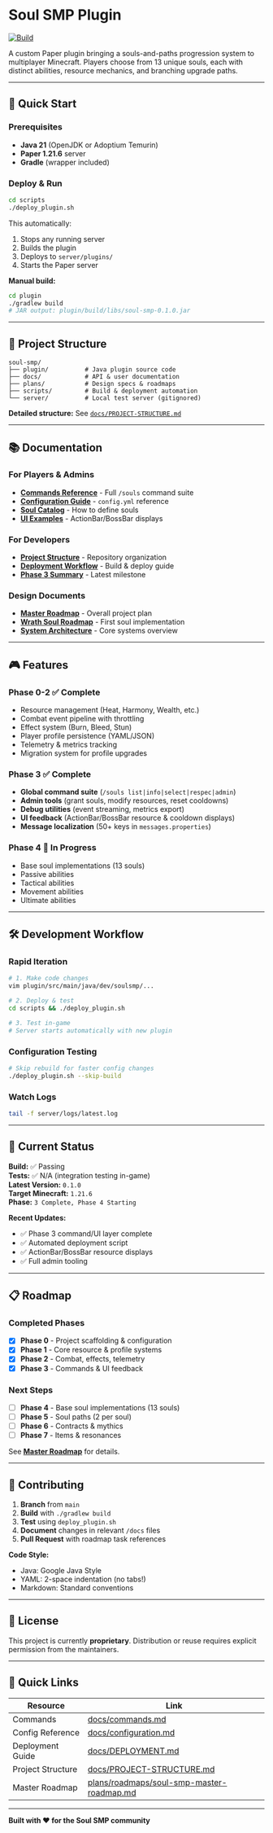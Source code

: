 # Soul SMP Plugin

[![Build](https://github.com/KaustubhDurgade/soul-smp/actions/workflows/build.yml/badge.svg)](https://github.com/KaustubhDurgade/soul-smp/actions/workflows/build.yml)

A custom Paper plugin bringing a souls-and-paths progression system to multiplayer Minecraft. Players choose from 13 unique souls, each with distinct abilities, resource mechanics, and branching upgrade paths.

---

## 🚀 Quick Start

### Prerequisites
- **Java 21** (OpenJDK or Adoptium Temurin)
- **Paper 1.21.6** server
- **Gradle** (wrapper included)

### Deploy & Run
```bash
cd scripts
./deploy_plugin.sh
```

This automatically:
1. Stops any running server
2. Builds the plugin
3. Deploys to `server/plugins/`
4. Starts the Paper server

**Manual build:**
```bash
cd plugin
./gradlew build
# JAR output: plugin/build/libs/soul-smp-0.1.0.jar
```

---

## 📂 Project Structure

```
soul-smp/
├── plugin/          # Java plugin source code
├── docs/            # API & user documentation
├── plans/           # Design specs & roadmaps
├── scripts/         # Build & deployment automation
└── server/          # Local test server (gitignored)
```

**Detailed structure:** See [`docs/PROJECT-STRUCTURE.md`](docs/PROJECT-STRUCTURE.md)

---

## 📚 Documentation

### For Players & Admins
- [**Commands Reference**](docs/commands.md) - Full `/souls` command suite
- [**Configuration Guide**](docs/configuration.md) - `config.yml` reference
- [**Soul Catalog**](docs/catalog.md) - How to define souls
- [**UI Examples**](docs/ui-examples.md) - ActionBar/BossBar displays

### For Developers
- [**Project Structure**](docs/PROJECT-STRUCTURE.md) - Repository organization
- [**Deployment Workflow**](docs/DEPLOYMENT.md) - Build & deploy guide
- [**Phase 3 Summary**](docs/PHASE3-COMPLETE.md) - Latest milestone

### Design Documents
- [**Master Roadmap**](plans/roadmaps/soul-smp-master-roadmap.md) - Overall project plan
- [**Wrath Soul Roadmap**](plans/roadmaps/wrath-base.md) - First soul implementation
- [**System Architecture**](plans/system%20architecture.md) - Core systems overview

---

## 🎮 Features

### Phase 0-2 ✅ Complete
- Resource management (Heat, Harmony, Wealth, etc.)
- Combat event pipeline with throttling
- Effect system (Burn, Bleed, Stun)
- Player profile persistence (YAML/JSON)
- Telemetry & metrics tracking
- Migration system for profile upgrades

### Phase 3 ✅ Complete
- **Global command suite** (`/souls list|info|select|respec|admin`)
- **Admin tools** (grant souls, modify resources, reset cooldowns)
- **Debug utilities** (event streaming, metrics export)
- **UI feedback** (ActionBar/BossBar resource & cooldown displays)
- **Message localization** (50+ keys in `messages.properties`)

### Phase 4 🚧 In Progress
- Base soul implementations (13 souls)
- Passive abilities
- Tactical abilities
- Movement abilities
- Ultimate abilities

---

## 🛠️ Development Workflow

### Rapid Iteration
```bash
# 1. Make code changes
vim plugin/src/main/java/dev/soulsmp/...

# 2. Deploy & test
cd scripts && ./deploy_plugin.sh

# 3. Test in-game
# Server starts automatically with new plugin
```

### Configuration Testing
```bash
# Skip rebuild for faster config changes
./deploy_plugin.sh --skip-build
```

### Watch Logs
```bash
tail -f server/logs/latest.log
```

---

## 🎯 Current Status

**Build:** ✅ Passing  
**Tests:** ✅ N/A (integration testing in-game)  
**Latest Version:** `0.1.0`  
**Target Minecraft:** `1.21.6`  
**Phase:** `3 Complete, Phase 4 Starting`

**Recent Updates:**
- ✅ Phase 3 command/UI layer complete
- ✅ Automated deployment script
- ✅ ActionBar/BossBar resource displays
- ✅ Full admin tooling

---

## 📋 Roadmap

### Completed Phases
- [x] **Phase 0** - Project scaffolding & configuration
- [x] **Phase 1** - Core resource & profile systems
- [x] **Phase 2** - Combat, effects, telemetry
- [x] **Phase 3** - Commands & UI feedback

### Next Steps
- [ ] **Phase 4** - Base soul implementations (13 souls)
- [ ] **Phase 5** - Soul paths (2 per soul)
- [ ] **Phase 6** - Contracts & mythics
- [ ] **Phase 7** - Items & resonances

See [**Master Roadmap**](plans/roadmaps/soul-smp-master-roadmap.md) for details.

---

## 🤝 Contributing

1. **Branch** from `main`
2. **Build** with `./gradlew build`
3. **Test** using `deploy_plugin.sh`
4. **Document** changes in relevant `/docs` files
5. **Pull Request** with roadmap task references

**Code Style:**
- Java: Google Java Style
- YAML: 2-space indentation (no tabs!)
- Markdown: Standard conventions

---

## 📜 License

This project is currently **proprietary**. Distribution or reuse requires explicit permission from the maintainers.

---

## 🔗 Quick Links

| Resource | Link |
|----------|------|
| Commands | [docs/commands.md](docs/commands.md) |
| Config Reference | [docs/configuration.md](docs/configuration.md) |
| Deployment Guide | [docs/DEPLOYMENT.md](docs/DEPLOYMENT.md) |
| Project Structure | [docs/PROJECT-STRUCTURE.md](docs/PROJECT-STRUCTURE.md) |
| Master Roadmap | [plans/roadmaps/soul-smp-master-roadmap.md](plans/roadmaps/soul-smp-master-roadmap.md) |

---

**Built with ❤️ for the Soul SMP community**
